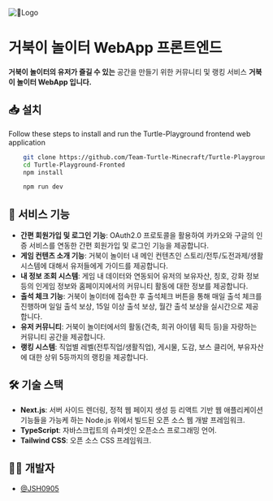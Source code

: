 ![Logo](https://github.com/user-attachments/assets/4251ac57-ff62-4ccd-9129-36c8e104906c)
# 거북이 놀이터 WebApp 프론트엔드

__거북이 놀이터의 유저가 즐길 수 있는__ 공간을 만들기 위한 커뮤니티 및 랭킹 서비스 __거북이 놀이터 WebApp 입니다.__


## 📥 설치

Follow these steps to install and run the Turtle-Playground frontend web application

```bash
    git clone https://github.com/Team-Turtle-Minecraft/Turtle-Playground-Frontend.git
    cd Turtle-Playground-Fronted
    npm install

    npm run dev
```


## 🌟 서비스 기능


- __간편 회원가입 및 로그인 기능__: OAuth2.0 프로토콜을 활용하여 카카오와 구글의 인증 서비스를 연동한 간편 회원가입 및 로그인 기능을 제공합니다.
- __게임 컨텐츠 소개 기능__: 거북이 놀이터 내 메인 컨텐츠인 스토리/전투/도전과제/생활 시스템에 대해서 유저들에게 가이드를 제공합니다. 
- __내 정보 조회 시스템__: 게임 내 데이터와 연동되어 유저의 보유자산, 칭호, 강화 정보 등의 인게임 정보와 홈페이지에서의 커뮤니티 활동에 대한 정보를 제공합니다.
- __출석 체크 기능__: 거북이 놀이터에 접속한 후 출석체크 버튼을 통해 매일 출석 체크를 진행하며 일일 출석 보상, 15일 이상 출석 보상, 월간 출석 보상을 실시간으로 제공합니다.
- __유저 커뮤니티__: 거북이 놀이터에서의 활동(건축, 희귀 아이템 획득 등)을 자랑하는 커뮤니티 공간을 제공합니다.
- __랭킹 시스템__: 직업별 레벨(전투직업/생활직업), 게시물, 도감, 보스 클리어, 부유자산에 대한 상위 5등까지의 랭킹을 제공합니다.

## 🛠️  기술 스택
- **Next.js**:  서버 사이드 렌더링, 정적 웹 페이지 생성 등 리액트 기반 웹 애플리케이션 기능들을 가능케 하는 Node.js 위에서 빌드된 오픈 소스 웹 개발 프레임워크.
- **TypeScript**:  자바스크립트의 슈퍼셋인 오픈소스 프로그래밍 언어.
- **Tailwind CSS**: 오픈 소스 CSS 프레임워크.

## 🧑‍💻 개발자

- [@JSH0905](https://github.com/JSH0905)
